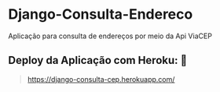 # Django-Consulta-Endereco
Aplicação para consulta de endereços por meio da Api ViaCEP



## Deploy da Aplicação com Heroku: :dash:



> https://django-consulta-cep.herokuapp.com/




